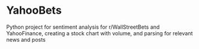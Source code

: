 # YahooBets
Python project for sentiment analysis for r/WallStreetBets and YahooFinance, creating a stock chart with volume, and parsing for relevant news and posts
